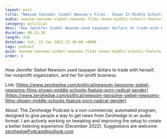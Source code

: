 ```yaml
---
layout: post
title: "Newsom Twosome: Siebel Newsom's Films - Shown In Middle Schools - Feature Porn, Radical Gender Ideologies, And Her Husband Gavin"
audio: newsom-twosome-siebel-newsoms-films-shown-middle-schools-feature-porn-radical-gender-0
category: political
desc: "How Jennifer Siebel Newsom used taxpayer dollars to trade with herself, her nonprofit organization, and her for-profit business."
duration: 00:13:36
length: 816
datetime: Sat, 21 Jan 2023 22:30:00 +0000
tags: podcast
guid: newsom-twosome-siebel-newsoms-films-shown-middle-schools-feature-porn-radical-gender-0
order: 0
---
```

How Jennifer Siebel Newsom used taxpayer dollars to trade with herself, her nonprofit organization, and her for-profit business.

Link: [https://www.zerohedge.com/political/newsom-twosome-siebel-newsoms-films-shown-middle-schools-feature-porn-radical-gender](https://www.zerohedge.com/political/newsom-twosome-siebel-newsoms-films-shown-middle-schools-feature-porn-radical-gender)

About: The Zerohedge Podcast is a non-commercial, automated program, designed to give people a way to get news from Zerohedge in an audio format.  I am actively working on tweaking and improving the setup to create a better listening experience (December 2022).  Suggestions are welcome: [zerohedgePodcast@outlook.com](mailto:zerohedgePodcast@outlook.com)